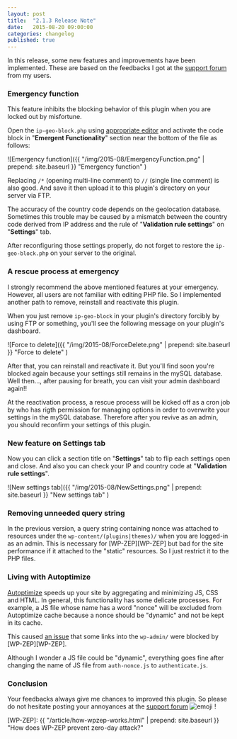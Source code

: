 ```yaml
---
layout: post
title:  "2.1.3 Release Note"
date:   2015-08-20 09:00:00
categories: changelog
published: true
---
```


In this release, some new features and improvements have been implemented.
These are based on the feedbacks I got at the [support forum][forum] from 
my users.

<!--more-->

### Emergency function ###

This feature inhibits the blocking behavior of this plugin when you are locked 
out by misfortune.

Open the `ip-geo-block.php` using [appropriate editor][editors] and activate 
the code block in "**Emergent Functionality**" section near the bottom of the 
file as follows:

![Emergency function]({{ "/img/2015-08/EmergencyFunction.png" | prepend: site.baseurl }}
 "Emergency function"
)

Replacing `/*` (opening multi-line comment) to `//` (single line comment) is 
also good. And save it then upload it to this plugin's directory on your server 
via FTP.

The accuracy of the country code depends on the geolocation database. Sometimes 
this trouble may be caused by a mismatch between the country code derived from 
IP address and the rule of "**Validation rule settings**" on "**Settings**" tab.

After reconfiguring those settings properly, do not forget to restore the 
`ip-geo-block.php` on your server to the original.

### A rescue process at emergency ###

I strongly recommend the above mentioned features at your emergency. However, 
all users are not familiar with editing PHP file. So I implemented another 
path to remove, reinstall and reactivate this plugin.

When you just remove `ip-geo-block` in your plugin's directory forcibly by 
using FTP or something, you'll see the following message on your plugin's 
dashboard.

![Force to delete]({{ "/img/2015-08/ForceDelete.png" | prepend: site.baseurl }}
 "Force to delete"
)

After that, you can reinstall and reactivate it. But you'll find soon you're 
blocked again because your settings still remains in the mySQL database.
Well then..., after pausing for breath, you can visit your admin dashboard 
again!!

At the reactivation process, a rescue process will be kicked off as a cron job 
by who has rigth permission for managing options in order to overwrite your 
settings in the mySQL database. Therefore after you revive as an admin, you 
should reconfirm your settings of this plugin.

### New feature on Settings tab ###

Now you can click a section title on "**Settings**" tab to flip each settings 
open and close. And also you can check your IP and country code at 
"**Validation rule settings**".

![New settings tab]({{ "/img/2015-08/NewSettings.png" | prepend: site.baseurl }}
 "New settings tab"
)

### Removing unneeded query string ###

In the previous version, a query string containing nonce was attached to 
resources under the `wp-content/(plugins|themes)/` when you are logged-in as 
an admin. This is necessary for [WP-ZEP][WP-ZEP] but bad for the site 
performance if it attached to the "static" resources. So I just restrict it 
to the PHP files.

### Living with Autoptimize ###

[Autoptimize][AO] speeds up your site by aggregating and minimizing JS, CSS and 
HTML. In general, this functionality has some delicate processes. For example, 
a JS file whose name has a word "nonce" will be excluded from Autoptimize cache 
because a nonce should be "dynamic" and not be kept in its cache.

This caused [an issue][AO-issue] that some links into the `wp-admin/` were 
blocked by [WP-ZEP][WP-ZEP].

Although I wonder a JS file could be "dynamic", everything goes fine after 
changing the name of JS file from `auth-nonce.js` to `authenticate.js`.

### Conclusion ###

Your feedbacks always give me chances to improved this plugin. So please do not 
hesitate posting your annoyances at the [support forum][forum] <span class="emoji">
![emoji](https://assets-cdn.github.com/images/icons/emoji/unicode/1f3af.png)
</span> !

[IP-Geo-Block]: https://wordpress.org/plugins/ip-geo-block/ "WordPress › IP Geo Block « WordPress Plugins"
[forum]: https://wordpress.org/support/plugin/ip-geo-block "WordPress › Support » IP Geo Block"
[editors]: https://codex.wordpress.org/Editing_Files#Using_Text_Editors "Editing Files « WordPress Codex"
[AO]: https://wordpress.org/plugins/autoptimize/ "WordPress › Autoptimize « WordPress Plugins"
[AO-issue]: https://wordpress.org/support/topic/issue-to-edit-a-post-from-a-post "WordPress › Support » Issue to edit a post from a post"
[WP-ZEP]: {{ "/article/how-wpzep-works.html" | prepend: site.baseurl }} "How does WP-ZEP prevent zero-day attack?"
